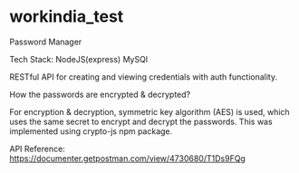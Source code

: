 # workindia_test
Password Manager

Tech Stack:
NodeJS(express)
MySQl


RESTful API for creating and viewing credentials with auth functionality.

How the passwords are encrypted & decrypted?

For encryption & decryption, symmetric key algorithm (AES) is used, which uses the same secret to encrypt and decrypt the passwords. This was implemented using crypto-js npm package.

API Reference:
https://documenter.getpostman.com/view/4730680/T1Ds9FQg


